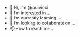 - 👋 Hi, I’m @louivicci
- 👀 I’m interested in ...
- 🌱 I’m currently learning ...
- 💞️ I’m looking to collaborate on ...
- 📫 How to reach me ...

<!---
louivicci/louivicci is a ✨ special ✨ repository because its `README.md` (this file) appears on your GitHub profile.
You can click the Preview link to take a look at your changes.
--->
